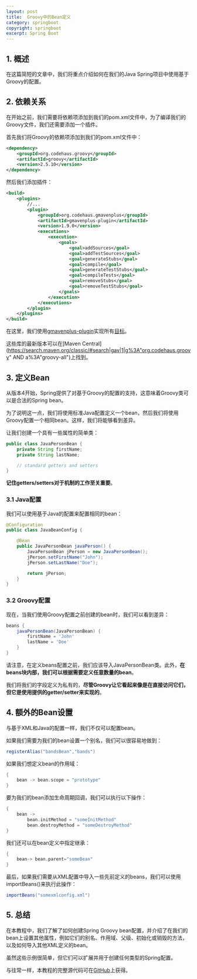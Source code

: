 ```yaml
---
layout: post
title:  Groovy中的Bean定义
category: springboot
copyright: springboot
excerpt: Spring Boot
---
```


## 1. 概述

在这篇简短的文章中，我们将重点介绍如何在我们的Java Spring项目中使用基于Groovy的配置。

## 2. 依赖关系

在开始之前，我们需要将依赖项添加到我们的pom.xml文件中，为了编译我们的Groovy文件，我们还需要添加一个插件。

首先我们将Groovy的依赖项添加到我们的pom.xml文件中：

```xml
<dependency>
    <groupId>org.codehaus.groovy</groupId>
    <artifactId>groovy</artifactId>
    <version>2.5.10</version>
</dependency>
```

然后我们添加插件：

```xml
<build>
    <plugins>
        //...
        <plugin>
            <groupId>org.codehaus.gmavenplus</groupId>
            <artifactId>gmavenplus-plugin</artifactId>
            <version>1.9.0</version>
            <executions>
                <execution>
                    <goals>
                        <goal>addSources</goal>
                        <goal>addTestSources</goal>
                        <goal>generateStubs</goal>
                        <goal>compile</goal>
                        <goal>generateTestStubs</goal>
                        <goal>compileTests</goal>
                        <goal>removeStubs</goal>
                        <goal>removeTestStubs</goal>
                    </goals>
                </execution>
            </executions>
        </plugin>
    </plugins>
</build>
```

在这里，我们使用[gmavenplus-plugin](https://search.maven.org/search?q=gmavenplus-plugin)实现所有[目标](https://github.com/groovy/GMavenPlus/wiki/Usage#why-do-i-need-so-many-goals)。

这些库的最新版本可以在[Maven Central](https://search.maven.org/classic/#search|gav|1|g%3A"org.codehaus.groovy" AND a%3A"groovy-all")上找到。

## 3. 定义Bean

从版本4开始，Spring提供了对基于Groovy的配置的支持，这意味着Groovy类可以是合法的Spring bean。

为了说明这一点，我们将使用标准Java配置定义一个bean，然后我们将使用Groovy配置一个相同bean。这样，我们将能够看到差异。

让我们创建一个具有一些属性的简单类：

```java
public class JavaPersonBean {
    private String firstName;
    private String lastName;

    // standard getters and setters
}
```

**记住getters/setters对于机制的工作至关重要**。

### 3.1 Java配置

我们可以使用基于Java的配置来配置相同的bean：

```java
@Configuration
public class JavaBeanConfig {

    @Bean
    public JavaPersonBean javaPerson() {
        JavaPersonBean jPerson = new JavaPersonBean();
        jPerson.setFirstName("John");
        jPerson.setLastName("Doe");

        return jPerson;
    }
}
```

### 3.2 Groovy配置

现在，当我们使用Groovy配置之前创建的bean时，我们可以看到差异：

```groovy
beans {
    javaPersonBean(JavaPersonBean) {
        firstName = 'John'
        lastName = 'Doe'
    }
}
```

请注意，在定义beans配置之前，我们应该导入JavaPersonBean类。此外，**在beans块内部，我们可以根据需要定义任意数量的bean**。

我们将我们的字段定义为私有的，**尽管Groovy让它看起来像是在直接访问它们，但它是使用提供的getter/setter来实现的**。

## 4. 额外的Bean设置

与基于XML和Java的配置一样，我们不仅可以配置bean。

如果我们需要为我们的bean设置一个别名，我们可以很容易地做到：

```java
registerAlias("bandsBean","bands")
```

如果我们想定义bean的作用域：

```groovy
{ 
    bean -> bean.scope = "prototype"
}
```

要为我们的bean添加生命周期回调，我们可以执行以下操作：

```groovy
{ 
    bean ->
        bean.initMethod = "someInitMethod"
        bean.destroyMethod = "someDestroyMethod"
}
```

我们还可以在bean定义中指定继承：

```groovy
{ 
    bean-> bean.parent="someBean"
}
```

最后，如果我们需要从XML配置中导入一些先前定义的beans，我们可以使用importBeans()来执行此操作：

```java
importBeans("somexmlconfig.xml")
```

## 5. 总结

在本教程中，我们了解了如何创建Spring Groovy bean配置，并介绍了在我们的bean上设置其他属性，例如它们的别名、作用域、父级、初始化或销毁的方法，以及如何导入其他XML定义的bean。

虽然这些示例很简单，但它们可以扩展并用于创建任何类型的Spring配置。

与往常一样，本教程的完整源代码可在[GitHub](https://github.com/tuyucheng7/taketoday-tutorial4j/tree/master/spring-boot-modules/spring-boot-groovy)上获得。